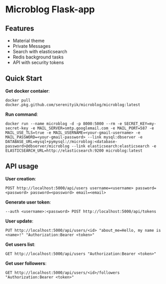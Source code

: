 # Microblog Flask-app

## Features

*   Material theme
*   Private Messages
*   Search with elasticsearch
*   Redis background tasks
*   API with security tokens

## Quick Start

**Get docker contaier**:

  `docker pull docker.pkg.github.com/serenityik/microblog/microblog:latest`

**Run command**:

  `docker run --name microblog -d -p 8000:5000 --rm -e SECRET_KEY=my-secret-key
  -e MAIL_SERVER=smtp.googlemail.com -e MAIL_PORT=587 -e MAIL_USE_TLS=true
  -e MAIL_USERNAME=<your-gmail-username> -e MAIL_PASSWORD=<your-gmail-password>
  --link mysql:dbserver
  -e DATABASE_URL=mysql+pymysql://microblog:<database-password>@dbserver/microblog
  --link elasticsearch:elasticsearch
  -e ELASTICSEARCH_URL=http://elasticsearch:9200
  microblog:latest`

## API usage

**User creation**:

  `POST http://localhost:5000/api/users username=<username> password=<password> password=<password> email=<email>`

**Generate user token**:

  `--auth <username>:<password> POST http://localhost:5000/api/tokens`

**User update**:

  `PUT http://localhost:5000/api/users/<id> "about_me=Hello, my name is <name>!" "Authorization:Bearer <token>"`

**Get users list**:

  `GET http://localhost:5000/api/users "Authorization:Bearer <token>"`

**Get user followers**:

  `GET http://localhost:5000/api/users/<id>/followers "Authorization:Bearer <token>"`
